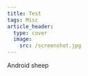 ```yaml
---
title: Test
tags: Misc
article_header:
  type: cover
  image:
    src: /screenshot.jpg
---
```


Android sheep
<!--more-->
